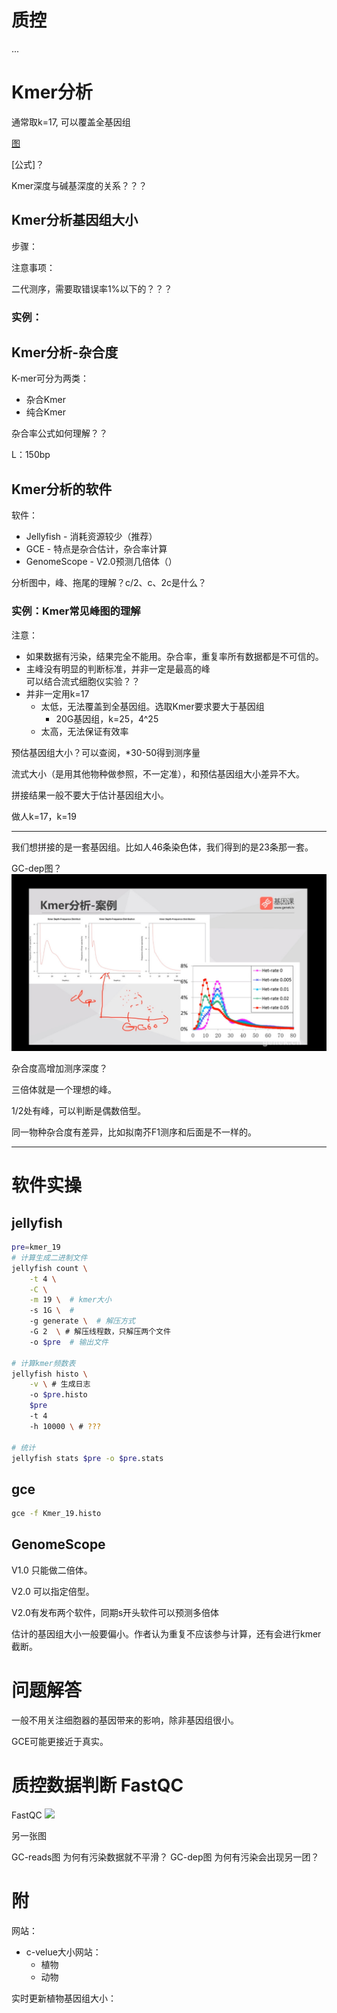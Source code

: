 # 质控

...

# Kmer分析

通常取k=17, 可以覆盖全基因组

[图]()

[公式]？

Kmer深度与碱基深度的关系？？？

## Kmer分析基因组大小

步骤：


注意事项：

二代测序，需要取错误率1%以下的？？？

### 实例：

## Kmer分析-杂合度

K-mer可分为两类：
- 杂合Kmer
- 纯合Kmer

杂合率公式如何理解？？

L：150bp

## Kmer分析的软件

软件：
- Jellyfish - 消耗资源较少（推荐）
- GCE - 特点是杂合估计，杂合率计算
- GenomeScope - V2.0预测几倍体（）

分析图中，峰、拖尾的理解？c/2、c、2c是什么？

### 实例：Kmer常见峰图的理解


注意：
- 如果数据有污染，结果完全不能用。杂合率，重复率所有数据都是不可信的。
- 主峰没有明显的判断标准，并非一定是最高的峰  
  可以结合流式细胞仪实验？？
- 并非一定用k=17
  - 太低，无法覆盖到全基因组。选取Kmer要求要大于基因组
    - 20G基因组，k=25，4^25
  - 太高，无法保证有效率


预估基因组大小？可以查阅，*30-50得到测序量

流式大小（是用其他物种做参照，不一定准），和预估基因组大小差异不大。

拼接结果一般不要大于估计基因组大小。

做人k=17，k=19

---

我们想拼接的是一套基因组。比如人46条染色体，我们得到的是23条那一套。

GC-dep图？
![](img/GC-dep_image.png)

杂合度高增加测序深度？

三倍体就是一个理想的峰。

1/2处有峰，可以判断是偶数倍型。

同一物种杂合度有差异，比如拟南芥F1测序和后面是不一样的。


---
# 软件实操

## jellyfish
```bash
pre=kmer_19
# 计算生成二进制文件
jellyfish count \
    -t 4 \
    -C \
    -m 19 \  # kmer大小
    -s 1G \  # 
    -g generate \  # 解压方式
    -G 2  \ # 解压线程数，只解压两个文件
    -o $pre  # 输出文件

# 计算kmer频数表
jellyfish histo \
    -v \ # 生成日志
    -o $pre.histo
    $pre
    -t 4
    -h 10000 \ # ???

# 统计
jellyfish stats $pre -o $pre.stats
```

## gce

```bash
gce -f Kmer_19.histo
```

## GenomeScope

V1.0 只能做二倍体。

V2.0 可以指定倍型。

V2.0有发布两个软件，同期s开头软件可以预测多倍体

估计的基因组大小一般要偏小。作者认为重复不应该参与计算，还有会进行kmer截断。

# 问题解答

一般不用关注细胞器的基因带来的影响，除非基因组很小。

GCE可能更接近于真实。

# 质控数据判断 FastQC

FastQC
![](img/2020-05-11-10-38-31.png)

另一张图

GC-reads图 为何有污染数据就不平滑？
GC-dep图 为何有污染会出现另一团？

# 附

网站：
- c-velue大小网站：
  - 植物
  - 动物

实时更新植物基因组大小：
